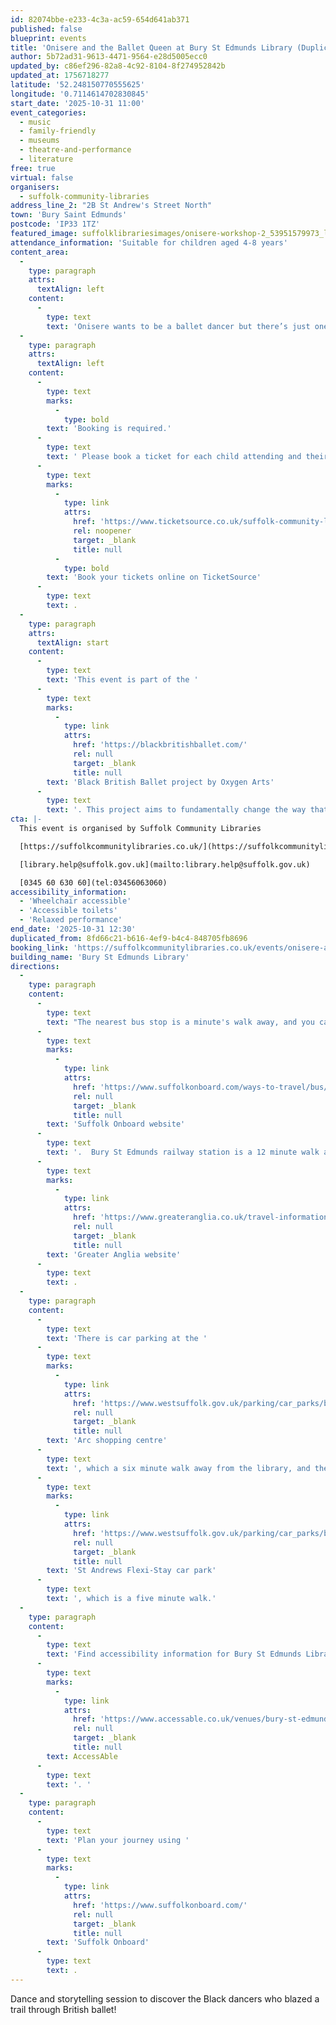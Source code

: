 ```yaml
---
id: 82074bbe-e233-4c3a-ac59-654d641ab371
published: false
blueprint: events
title: 'Onisere and the Ballet Queen at Bury St Edmunds Library (Duplicated)'
author: 5b72ad31-9613-4471-9564-e28d5005ecc0
updated_by: c86ef296-82a8-4c92-8104-8f274952842b
updated_at: 1756718277
latitude: '52.248150770555625'
longitude: '0.7114614702830845'
start_date: '2025-10-31 11:00'
event_categories:
  - music
  - family-friendly
  - museums
  - theatre-and-performance
  - literature
free: true
virtual: false
organisers:
  - suffolk-community-libraries
address_line_2: "2B St Andrew's Street North"
town: 'Bury Saint Edmunds'
postcode: 'IP33 1TZ'
featured_image: suffolklibrariesimages/onisere-workshop-2_53951579973_l.jpg
attendance_information: 'Suitable for children aged 4-8 years'
content_area:
  -
    type: paragraph
    attrs:
      textAlign: left
    content:
      -
        type: text
        text: 'Onisere wants to be a ballet dancer but there’s just one problem: she’s black and she’s never seen any other ballet dancers who look like her. Enter, the ballet queen, Sandie Mae, who takes Onisere, and her annoying, football mad little brother Tayo, on a fantastical journey through the history of Black British ballet. A journey that begins in 1940s London, and takes in Glasgow, New York, Paris, Los Angeles and Johannesburg before landing back in the UK.'
  -
    type: paragraph
    attrs:
      textAlign: left
    content:
      -
        type: text
        marks:
          -
            type: bold
        text: 'Booking is required.'
      -
        type: text
        text: ' Please book a ticket for each child attending and their accompanying adults. '
      -
        type: text
        marks:
          -
            type: link
            attrs:
              href: 'https://www.ticketsource.co.uk/suffolk-community-libraries/onisere-and-the-ballet-queen-at-bury-st-edmunds-library/2025-10-31/11:00/t-eagrrqo'
              rel: noopener
              target: _blank
              title: null
          -
            type: bold
        text: 'Book your tickets online on TicketSource'
      -
        type: text
        text: .
  -
    type: paragraph
    attrs:
      textAlign: start
    content:
      -
        type: text
        text: 'This event is part of the '
      -
        type: text
        marks:
          -
            type: link
            attrs:
              href: 'https://blackbritishballet.com/'
              rel: null
              target: _blank
              title: null
        text: 'Black British Ballet project by Oxygen Arts'
      -
        type: text
        text: '. This project aims to fundamentally change the way that ballet is seen and operates in Britain. They are creating a range of products and activities to share the hidden history of black dancers in British ballet, bringing ballet to new and diverse audiences and driving change in the industry.'
cta: |-
  This event is organised by Suffolk Community Libraries

  [https://suffolkcommunitylibraries.co.uk/](https://suffolkcommunitylibraries.co.uk/) 

  [library.help@suffolk.gov.uk](mailto:library.help@suffolk.gov.uk)

  [0345 60 630 60](tel:03456063060)
accessibility_information:
  - 'Wheelchair accessible'
  - 'Accessible toilets'
  - 'Relaxed performance'
end_date: '2025-10-31 12:30'
duplicated_from: 8fd66c21-b616-4ef9-b4c4-848705fb8696
booking_link: 'https://suffolkcommunitylibraries.co.uk/events/onisere-and-the-ballet-queen-at-bury-st-edmunds-library/'
building_name: 'Bury St Edmunds Library'
directions:
  -
    type: paragraph
    content:
      -
        type: text
        text: "The nearest bus stop is a minute's walk away, and you can access up-to-date timetables on the "
      -
        type: text
        marks:
          -
            type: link
            attrs:
              href: 'https://www.suffolkonboard.com/ways-to-travel/bus/bus-timetables/'
              rel: null
              target: _blank
              title: null
        text: 'Suffolk Onboard website'
      -
        type: text
        text: '.  Bury St Edmunds railway station is a 12 minute walk away and you can find the train times on the '
      -
        type: text
        marks:
          -
            type: link
            attrs:
              href: 'https://www.greateranglia.co.uk/travel-information/station-information/bse'
              rel: null
              target: _blank
              title: null
        text: 'Greater Anglia website'
      -
        type: text
        text: .
  -
    type: paragraph
    content:
      -
        type: text
        text: 'There is car parking at the '
      -
        type: text
        marks:
          -
            type: link
            attrs:
              href: 'https://www.westsuffolk.gov.uk/parking/car_parks/bse_car_parks/cattle-market-car-park.cfm'
              rel: null
              target: _blank
              title: null
        text: 'Arc shopping centre'
      -
        type: text
        text: ', which a six minute walk away from the library, and the '
      -
        type: text
        marks:
          -
            type: link
            attrs:
              href: 'https://www.westsuffolk.gov.uk/parking/car_parks/bse_car_parks/st-andrews-short-stay-car-park.cfm'
              rel: null
              target: _blank
              title: null
        text: 'St Andrews Flexi-Stay car park'
      -
        type: text
        text: ', which is a five minute walk.'
  -
    type: paragraph
    content:
      -
        type: text
        text: 'Find accessibility information for Bury St Edmunds Library on '
      -
        type: text
        marks:
          -
            type: link
            attrs:
              href: 'https://www.accessable.co.uk/venues/bury-st-edmunds-library'
              rel: null
              target: _blank
              title: null
        text: AccessAble
      -
        type: text
        text: '. '
  -
    type: paragraph
    content:
      -
        type: text
        text: 'Plan your journey using '
      -
        type: text
        marks:
          -
            type: link
            attrs:
              href: 'https://www.suffolkonboard.com/'
              rel: null
              target: _blank
              title: null
        text: 'Suffolk Onboard'
      -
        type: text
        text: .
---
```

Dance and storytelling session to discover the Black dancers who blazed a trail through British ballet!
